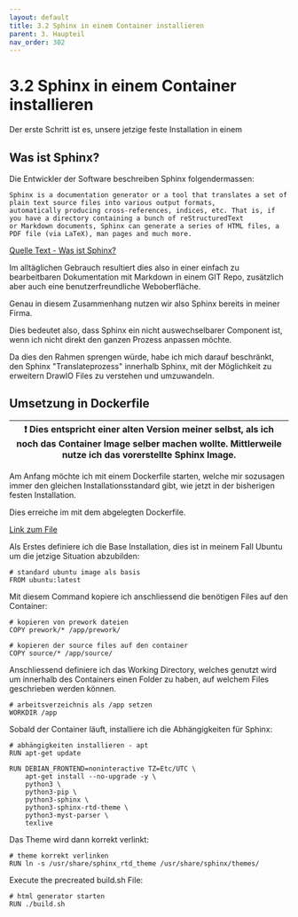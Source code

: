 ```yaml
---
layout: default
title: 3.2 Sphinx in einem Container installieren
parent: 3. Haupteil
nav_order: 302
---
```


# 3.2 Sphinx in einem Container installieren

Der erste Schritt ist es, unsere jetzige feste Installation in einem 

## Was ist Sphinx?

Die Entwickler der Software beschreiben Sphinx folgendermassen:

```
Sphinx is a documentation generator or a tool that translates a set of plain text source files into various output formats, 
automatically producing cross-references, indices, etc. That is, if you have a directory containing a bunch of reStructuredText 
or Markdown documents, Sphinx can generate a series of HTML files, a PDF file (via LaTeX), man pages and much more.
```
[Quelle Text - Was ist Sphinx?](../anhang/quellen.html#522-was-ist-sphinx)

Im alltäglichen Gebrauch resultiert dies also in einer einfach zu bearbeitbaren Dokumentation mit Markdown in einem GIT Repo, zusätzlich aber auch eine benutzerfreundliche Weboberfläche.

Genau in diesem Zusammenhang nutzen wir also Sphinx bereits in meiner Firma.

Dies bedeutet also, dass Sphinx ein nicht auswechselbarer Component ist, wenn ich nicht direkt den ganzen Prozess anpassen möchte.

Da dies den Rahmen sprengen würde, habe ich mich darauf beschränkt, den Sphinx "Translateprozess" innerhalb Sphinx, mit der Möglichkeit zu erweitern DrawIO Files zu verstehen und umzuwandeln.

## Umsetzung in Dockerfile

| :exclamation:  Dies entspricht einer alten Version meiner selbst, als ich noch das Container Image selber machen wollte. Mittlerweile nutze ich das vorerstellte Sphinx Image. |
|-----------------------------------------|

Am Anfang möchte ich mit einem Dockerfile starten, welche mir sozusagen immer den gleichen Installationsstandard gibt, wie jetzt in der bisherigen festen Installation.

Dies erreiche im mit dem abgelegten Dockerfile.

[Link zum File](../../Dockerfile)

Als Erstes definiere ich die Base Installation, dies ist in meinem Fall Ubuntu um die jetzige Situation abzubilden:

```
# standard ubuntu image als basis
FROM ubuntu:latest
```

Mit diesem Command kopiere ich anschliessend die benötigen Files auf den Container:

```
# kopieren von prework dateien
COPY prework/* /app/prework/

# kopieren der source files auf den container
COPY source/* /app/source/
```

Anschliessend definiere ich das Working Directory, welches genutzt wird um innerhalb des Containers einen Folder zu haben, auf welchem Files geschrieben werden können.

```
# arbeitsverzeichnis als /app setzen
WORKDIR /app
```

Sobald der Container läuft, installiere ich die Abhängigkeiten für Sphinx:

```
# abhängigkeiten installieren - apt
RUN apt-get update

RUN DEBIAN_FRONTEND=noninteractive TZ=Etc/UTC \
    apt-get install --no-upgrade -y \
    python3 \
    python3-pip \
    python3-sphinx \
    python3-sphinx-rtd-theme \
    python3-myst-parser \
    texlive
```

Das Theme wird dann korrekt verlinkt:

```
# theme korrekt verlinken
RUN ln -s /usr/share/sphinx_rtd_theme /usr/share/sphinx/themes/
```

Execute the precreated build.sh File:

```
# html generator starten
RUN ./build.sh
```
